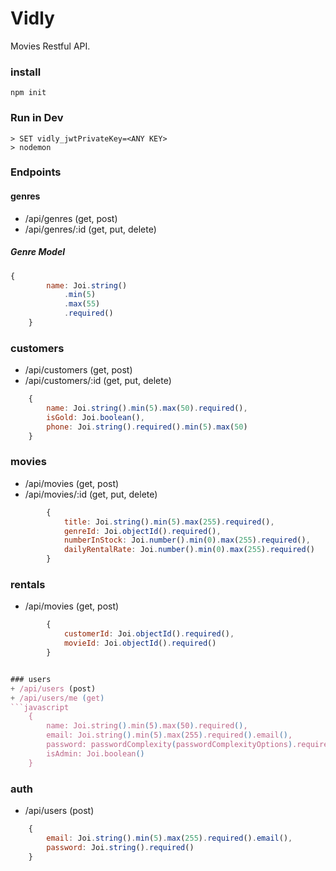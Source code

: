 # Vidly

Movies Restful API.

### install
``npm init``

### Run in Dev
```
> SET vidly_jwtPrivateKey=<ANY KEY> 
> nodemon
```

### Endpoints

#### genres

+ /api/genres (get, post)
+ /api/genres/:id (get, put, delete)

##### Genre Model

```javascript
{
        name: Joi.string()
            .min(5)
            .max(55)
            .required()
    }
```


### customers

+ /api/customers (get, post)
+ /api/customers/:id (get, put, delete)

```javascript
    {
        name: Joi.string().min(5).max(50).required(),
        isGold: Joi.boolean(),
        phone: Joi.string().required().min(5).max(50)
    }

```

### movies

+ /api/movies (get, post)
+ /api/movies/:id (get, put, delete)

```javascript
        {
            title: Joi.string().min(5).max(255).required(),
            genreId: Joi.objectId().required(),
            numberInStock: Joi.number().min(0).max(255).required(),
            dailyRentalRate: Joi.number().min(0).max(255).required()
        }
```

### rentals

+ /api/movies (get, post)

```javascript
        {
            customerId: Joi.objectId().required(),
            movieId: Joi.objectId().required()
        }


### users
+ /api/users (post)
+ /api/users/me (get)
```javascript
    {
        name: Joi.string().min(5).max(50).required(),
        email: Joi.string().min(5).max(255).required().email(),
        password: passwordComplexity(passwordComplexityOptions).required(),
        isAdmin: Joi.boolean()
    }
```

### auth

+ /api/users (post)

```javascript
    {
        email: Joi.string().min(5).max(255).required().email(),
        password: Joi.string().required()
    }
```


